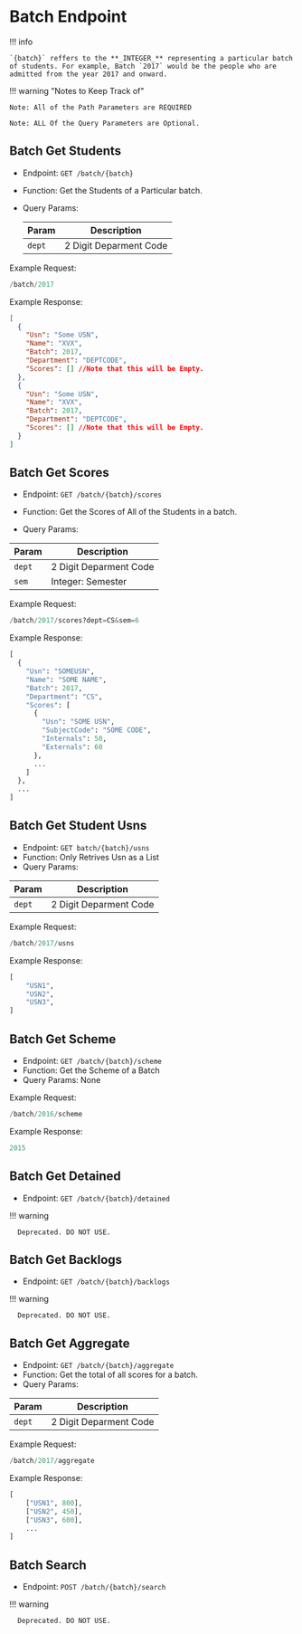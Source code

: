 # Batch Endpoint

!!! info

    `{batch}` reffers to the **_INTEGER_** representing a particular batch of students. For example, Batch `2017` would be the people who are admitted from the year 2017 and onward.

!!! warning "Notes to Keep Track of"

    Note: All of the Path Parameters are REQUIRED

    Note: ALL Of the Query Parameters are Optional.

## Batch Get Students

- Endpoint: `GET ​/batch​/{batch}`
- Function: Get the Students of a Particular batch.

- Query Params:

  | Param  | Description            |
  | ------ | ---------------------- |
  | `dept` | 2 Digit Deparment Code |

Example Request:

```py
/batch/2017
```

Example Response:

```json
[
  {
    "Usn": "Some USN",
    "Name": "XVX",
    "Batch": 2017,
    "Department": "DEPTCODE",
    "Scores": [] //Note that this will be Empty.
  },
  {
    "Usn": "Some USN",
    "Name": "XVX",
    "Batch": 2017,
    "Department": "DEPTCODE",
    "Scores": [] //Note that this will be Empty.
  }
]
```

## Batch Get Scores

- Endpoint: `GET /batch​/{batch}​/scores`
- Function: Get the Scores of All of the Students in a batch.

- Query Params:

| Param  | Description            |
| ------ | ---------------------- |
| `dept` | 2 Digit Deparment Code |
| `sem`  | Integer: Semester      |

Example Request:

```py
/batch/2017/scores?dept=CS&sem=6
```

Example Response:

```py
[
  {
    "Usn": "SOMEUSN",
    "Name": "SOME NAME",
    "Batch": 2017,
    "Department": "CS",
    "Scores": [
      {
        "Usn": "SOME USN",
        "SubjectCode": "SOME CODE",
        "Internals": 50,
        "Externals": 60
      },
      ...
    ]
  },
  ...
]
```

## Batch Get Student Usns

- Endpoint: `GET batch​/{batch}​/usns`
- Function: Only Retrives Usn as a List
- Query Params:

| Param  | Description            |
| ------ | ---------------------- |
| `dept` | 2 Digit Deparment Code |

Example Request:

```py
/batch/2017/usns
```

Example Response:

```py
[
    "USN1",
    "USN2",
    "USN3",
]
```

## Batch Get Scheme

- Endpoint: `GET /batch​/{batch}​/scheme`
- Function: Get the Scheme of a Batch
- Query Params: None

Example Request:

```py
/batch/2016/scheme
```

Example Response:

```py
2015
```

## Batch Get Detained

- Endpoint: `GET /batch​/{batch}​/detained`

!!! warning

      Deprecated. DO NOT USE.

## Batch Get Backlogs

- Endpoint: `GET /batch​/{batch}​/backlogs`

!!! warning

      Deprecated. DO NOT USE.

## Batch Get Aggregate

- Endpoint: `GET /batch​/{batch}​/aggregate`
- Function: Get the total of all scores for a batch.
- Query Params:

| Param  | Description            |
| ------ | ---------------------- |
| `dept` | 2 Digit Deparment Code |

Example Request:

```py
/batch/2017/aggregate
```

Example Response:

```py
[
    ["USN1", 800],
    ["USN2", 450],
    ["USN3", 600],
    ...
]
```

## Batch Search

- Endpoint: `POST /batch​/{batch}​/search`

!!! warning

      Deprecated. DO NOT USE.
